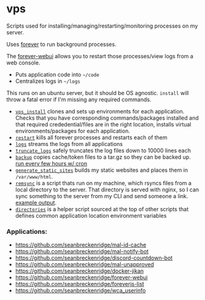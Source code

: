 # vps

Scripts used for installing/managing/restarting/monitoring processes on my server.

Uses [forever](https://github.com/foreversd/forever) to run background processes.

The [forever-webui](https://github.com/seanbreckenridge/forever-webui) allows you to restart those processes/view logs from a web console.

* Puts application code into `~/code`
* Centralizes logs in `~/logs`

This runs on an ubuntu server, but it should be OS agnostic. `install` will throw a fatal error if I'm missing any required commands.

* [`vps_install`](./vps_install) clones and sets up environments for each application. Checks that you have corresponding commands/packages installed and that required crededential/files are in the right location, installs virtual environments/packages for each application.
* [`restart`](./restart) kills all forever processes and restarts each of them
* [`logs`](./logs) streams the logs from all applications
* [`truncate_logs`](./truncate_logs) safely truncates the log files down to 10000 lines each
* [`backup`](./backup) copies cache/token files to a tar.gz so they can be backed up. [run every few hours w/ cron](https://gist.github.com/seanbreckenridge/191556c41f0ebd86e7dbec8a8e929fbf)
* [`generate_static_sites`](./generate_static_sites) builds my static websites and places them in `/var/www/html`.
* [`remsync`](./remsync) is a script thats run on my machine, which rsyncs files from a local directory to the server. That directory is served with nginx, so I can sync something to the server from my CLI and send someone a link. [example output](https://gist.github.com/seanbreckenridge/2b11729859d248069a0eabf2e91e2800).
* [`directories`](./directories) is a helper script sourced at the top of other scripts that defines common application location environment variables

### Applications:

- https://github.com/seanbreckenridge/mal-id-cache
- https://github.com/seanbreckenridge/mal-notify-bot
- https://github.com/seanbreckenridge/discord-countdown-bot
- https://github.com/seanbreckenridge/mal-unapproved
- https://github.com/seanbreckenridge/docker-jikan
- https://github.com/seanbreckenridge/forever-webui
- https://github.com/seanbreckenridge/foreverjs-list
- https://github.com/seanbreckenridge/wca_userinfo
